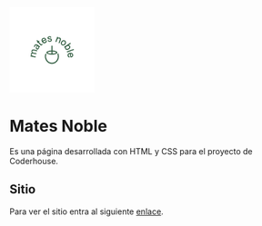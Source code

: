 <img src="images/Variable-2.png" width="150" height="150">

# Mates Noble

Es una página desarrollada con HTML y CSS para el proyecto de Coderhouse.

## Sitio

Para ver el sitio entra al siguiente [enlace](https://nicolasorieta.github.io/mates_noble/).